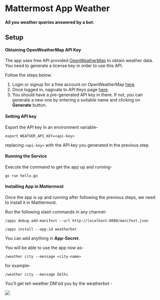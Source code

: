 # Mattermost App Weather

#### All you weather queries answered by a bot.

## Setup

#### Obtaining OpenWeatherMap API Key

The app uses free API provided [OpenWeatherMap](https://openweathermap.org/) to obtain weather data. You need to generate a license key in order to use this API.

Follow the steps below.
1. Login or signup for a free account on OpenWeatherMap [here](https://home.openweathermap.org/users/sign_in).
1. Once logged in, nagivate to API Keys page [here](https://home.openweathermap.org/api_keys).
1. You should have a pre-generated API key in there. If not, you can generate a new one by entering a suitable name and clicking on **Generate** button.

#### Setting API key

Export the API key in an environment variable-

```shell
export WEATHER_API_KEY=<api-key>
```

replacing `<api-key>` with the API key you generated in the previous step.

#### Running the Service

Execute the command to get the app up and running-

```shell
go run hello.go
```

#### Installing App in Mattermost

Once the app is up and running after following the previous steps, we need to install it in Matttermost.

Run the following slash commands in any channel-

```
/apps debug-add-manifest --url http://localhost:8080/manifest.json
```

```
/apps install --app-id weatherbot
```

You can add anything in **App-Secret**.

You will be able to use the app now as-

```
/weather city --message <city-name>
```

for example-

```
/weather city --message Delhi
```

You'll get teh weather DM'ed you by the weatherbot -

![](https://i.imgur.com/bq0xZdl.png)


